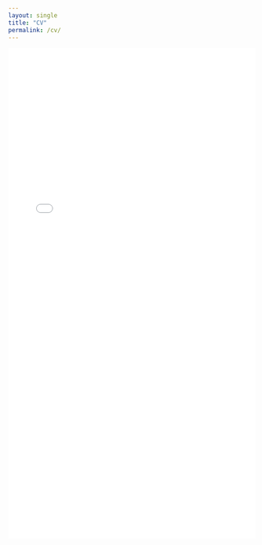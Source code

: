 ```yaml
---
layout: single
title: "CV"
permalink: /cv/
---
```


<iframe src="{{ site.baseurl }}/assets/cv_latest.pdf" width="100%" height="1000px" style="border:none;"></iframe>